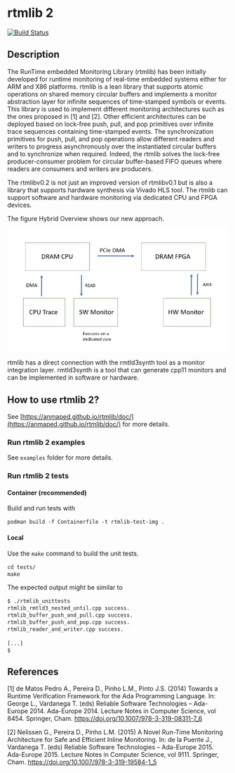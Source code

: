 # rtmlib 2

[![Build Status](https://travis-ci.org/anmaped/rtmlib.svg?branch=v0.2)](https://travis-ci.org/anmaped/rtmlib)

## Description

The RunTime embedded Monitoring Library (rtmlib) has been initially developed for runtime monitoring of real-time embedded systems either for ARM and X86 platforms. rtmlib is a lean library that supports atomic operations on shared memory circular buffers and implements a monitor abstraction layer for infinite sequences of time-stamped symbols or events. This library is used to implement different monitoring architectures such as the ones proposed in [1] and [2]. Other efficient architectures can be deployed based on lock-free push, pull, and pop primitives over infinite trace sequences containing time-stamped events. The synchronization primitives for push, pull, and pop operations allow different readers and writers to progress asynchronously over the instantiated circular buffers and to synchronize when required. Indeed, the rtmlib solves the lock-free producer-consumer problem for circular buffer-based FIFO queues where readers are consumers and writers are producers.

The rtmlibv0.2 is not just an improved version of rtmlibv0.1 but is also a library that supports hardware synthesis via Vivado HLS tool. The rtmlib can support software and hardware monitoring via dedicated CPU and FPGA devices.

The figure Hybrid Overview shows our new approach.

![hybrid overview](doc/images/hybrid_overview.png)

rtmlib has a direct connection with the rmtld3synth tool as a monitor integration layer. rmtld3synth is a tool that can generate cpp11 monitors and can be implemented in software or hardware.


## How to use rtmlib 2?

See [https://anmaped.github.io/rtmlib/doc/](https://anmaped.github.io/rtmlib/doc/) for more details.

### Run rtmlib 2 examples

See `examples` folder for more details.

### Run rtmlib 2 tests

#### Container (recommended)

Build and run tests with
```
podman build -f Containerfile -t rtmlib-test-img .
```

#### Local

Use the `make` command to build the unit tests.
```
cd tests/
make
```

The expected output might be similar to
```
$ ./rtmlib_unittests 
rtmlib_rmtld3_nested_until.cpp success.
rtmlib_buffer_push_and_pull.cpp success.
rtmlib_buffer_push_and_pop.cpp success.
rtmlib_reader_and_writer.cpp success.

[...]
$
```


## References

[1] de Matos Pedro A., Pereira D., Pinho L.M., Pinto J.S. (2014) Towards a Runtime Verification Framework for the Ada Programming Language. In: George L., Vardanega T. (eds) Reliable Software Technologies – Ada-Europe 2014. Ada-Europe 2014. Lecture Notes in Computer Science, vol 8454. Springer, Cham. https://doi.org/10.1007/978-3-319-08311-7_6

[2] Nelissen G., Pereira D., Pinho L.M. (2015) A Novel Run-Time Monitoring Architecture for Safe and Efficient Inline Monitoring. In: de la Puente J., Vardanega T. (eds) Reliable Software Technologies – Ada-Europe 2015. Ada-Europe 2015. Lecture Notes in Computer Science, vol 9111. Springer, Cham. https://doi.org/10.1007/978-3-319-19584-1_5



